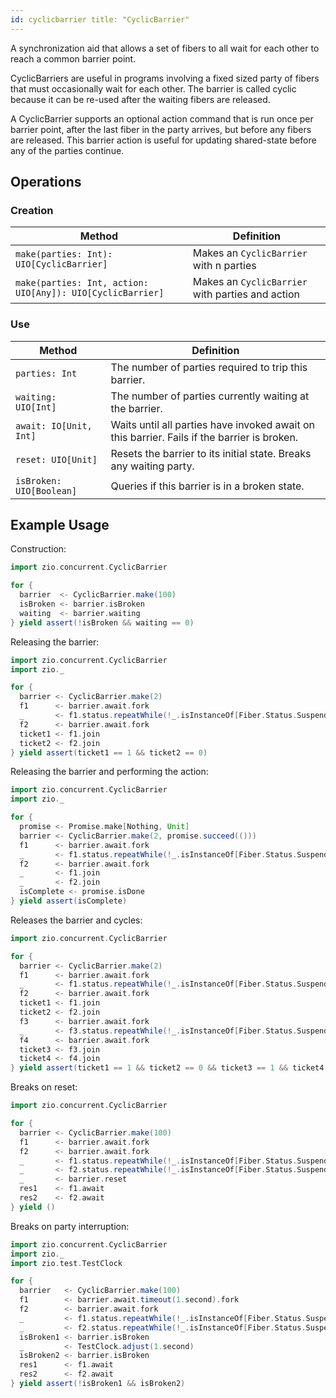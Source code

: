 ```yaml
---
id: cyclicbarrier title: "CyclicBarrier"
---
```


A synchronization aid that allows a set of fibers to all wait for each other to reach a common barrier point.

CyclicBarriers are useful in programs involving a fixed sized party of fibers that must occasionally wait for each
other. The barrier is called cyclic because it can be re-used after the waiting fibers are released.

A CyclicBarrier supports an optional action command that is run once per barrier point, after the last fiber in the
party arrives, but before any fibers are released. This barrier action is useful for updating shared-state before any of
the parties continue.

## Operations

### Creation

| Method                                                      | Definition                                       |
|-------------------------------------------------------------|--------------------------------------------------|
| `make(parties: Int): UIO[CyclicBarrier]`                    | Makes an `CyclicBarrier` with n parties          | 
| `make(parties: Int, action: UIO[Any]): UIO[CyclicBarrier]`  | Makes an `CyclicBarrier` with parties and action | 

### Use

| Method                   | Definition                                                                                  |
|--------------------------|---------------------------------------------------------------------------------------------|
| `parties: Int`           | The number of parties required to trip this barrier.                                        |
| `waiting: UIO[Int]`      | The number of parties currently waiting at the barrier.                                     |
| `await: IO[Unit, Int]`   | Waits until all parties have invoked await on this barrier. Fails if the barrier is broken. |
| `reset: UIO[Unit]`       | Resets the barrier to its initial state. Breaks any waiting party.                          |
| `isBroken: UIO[Boolean]` | Queries if this barrier is in a broken state.                                               |

## Example Usage

Construction:

```scala mdoc:silent
import zio.concurrent.CyclicBarrier

for {
  barrier  <- CyclicBarrier.make(100)
  isBroken <- barrier.isBroken  
  waiting  <- barrier.waiting
} yield assert(!isBroken && waiting == 0)
```

Releasing the barrier:

```scala mdoc:silent
import zio.concurrent.CyclicBarrier
import zio._

for {
  barrier <- CyclicBarrier.make(2)
  f1      <- barrier.await.fork
  _       <- f1.status.repeatWhile(!_.isInstanceOf[Fiber.Status.Suspended])
  f2      <- barrier.await.fork
  ticket1 <- f1.join
  ticket2 <- f2.join
} yield assert(ticket1 == 1 && ticket2 == 0)
```

Releasing the barrier and performing the action:

```scala mdoc:silent
import zio.concurrent.CyclicBarrier
import zio._

for {
  promise <- Promise.make[Nothing, Unit]
  barrier <- CyclicBarrier.make(2, promise.succeed(()))
  f1      <- barrier.await.fork
  _       <- f1.status.repeatWhile(!_.isInstanceOf[Fiber.Status.Suspended])
  f2      <- barrier.await.fork
  _       <- f1.join
  _       <- f2.join
  isComplete <- promise.isDone
} yield assert(isComplete)
```

Releases the barrier and cycles:

```scala mdoc:silent
import zio.concurrent.CyclicBarrier

for {
  barrier <- CyclicBarrier.make(2)
  f1      <- barrier.await.fork
  _       <- f1.status.repeatWhile(!_.isInstanceOf[Fiber.Status.Suspended])
  f2      <- barrier.await.fork
  ticket1 <- f1.join
  ticket2 <- f2.join
  f3      <- barrier.await.fork
  _       <- f3.status.repeatWhile(!_.isInstanceOf[Fiber.Status.Suspended])
  f4      <- barrier.await.fork
  ticket3 <- f3.join
  ticket4 <- f4.join
} yield assert(ticket1 == 1 && ticket2 == 0 && ticket3 == 1 && ticket4 == 0)
```

Breaks on reset:

```scala mdoc:silent
import zio.concurrent.CyclicBarrier

for {
  barrier <- CyclicBarrier.make(100)
  f1      <- barrier.await.fork
  f2      <- barrier.await.fork
  _       <- f1.status.repeatWhile(!_.isInstanceOf[Fiber.Status.Suspended])
  _       <- f2.status.repeatWhile(!_.isInstanceOf[Fiber.Status.Suspended])
  _       <- barrier.reset
  res1    <- f1.await
  res2    <- f2.await
} yield ()
```

Breaks on party interruption:

```scala mdoc:silent
import zio.concurrent.CyclicBarrier
import zio._
import zio.test.TestClock

for {
  barrier   <- CyclicBarrier.make(100)
  f1        <- barrier.await.timeout(1.second).fork
  f2        <- barrier.await.fork
  _         <- f1.status.repeatWhile(!_.isInstanceOf[Fiber.Status.Suspended])
  _         <- f2.status.repeatWhile(!_.isInstanceOf[Fiber.Status.Suspended])
  isBroken1 <- barrier.isBroken
  _         <- TestClock.adjust(1.second)
  isBroken2 <- barrier.isBroken
  res1      <- f1.await
  res2      <- f2.await
} yield assert(!isBroken1 && isBroken2)
```
